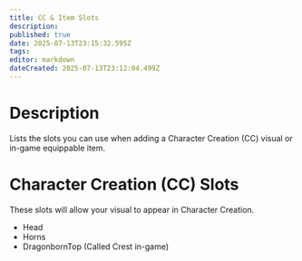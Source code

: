 ```yaml
---
title: CC & Item Slots
description: 
published: true
date: 2025-07-13T23:15:32.595Z
tags: 
editor: markdown
dateCreated: 2025-07-13T23:12:04.499Z
---
```


# Description

Lists the slots you can use when adding a Character Creation (CC) visual or in-game equippable item.

# Character Creation (CC) Slots

These slots will allow your visual to appear in Character Creation.

- Head
- Horns
- DragonbornTop (Called Crest in-game)